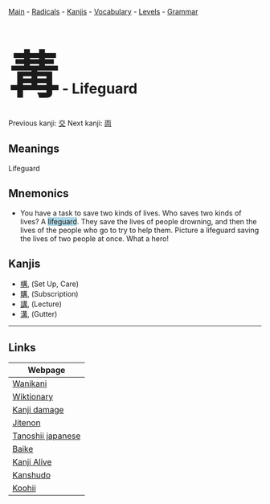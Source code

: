 <style> bigfont {font-size: 100px}</style>
[Main](../README.md) -
[Radicals](../radicals.md) -
[Kanjis](../kanjis.md) -
[Vocabulary](../vocabulary.md) -
[Levels](../levels.md) -
[Grammar](../grammar.md)
# <bigfont> 冓</bigfont> - Lifeguard 

Previous kanji: [交](交.md) Next kanji: [両](両.md) 

## Meanings
 Lifeguard
## Mnemonics
 * You have a task to save two kinds of lives. Who saves two kinds of lives? A <span style="background-color:#ADD8E6"> lifeguard</span>. They save the lives of people drowning, and then the lives of the people who go to try to help them. Picture a lifeguard saving the lives of two people at once. What a hero!


## Kanjis
 * [構](../kanjis/構.md), (Set Up, Care)
* [購](../kanjis/購.md), (Subscription)
* [講](../kanjis/講.md), (Lecture)
* [溝](../kanjis/溝.md), (Gutter)



---

## Links 

| Webpage |
| --- |
| [Wanikani          ](https://www.wanikani.com/kanji/冓) |
| [Wiktionary        ](https://en.wiktionary.org/wiki/冓) |
| [Kanji damage      ](http://www.kanjidamage.com/kanji/search?utf8=✓&q=冓) |
| [Jitenon           ](https://jitenon.com/kanji/冓) |
| [Tanoshii japanese ](https://www.tanoshiijapanese.com/dictionary/kanji.cfm?k=冓) |
| [Baike             ](https://baike.baidu.com/item/冓) |
| [Kanji Alive       ](https://app.kanjialive.com/冓) |
| [Kanshudo          ](https://www.kanshudo.com/searchmn?q=冓) |
| [Koohii            ](https://kanji.koohii.com/study/kanji/冓) |
